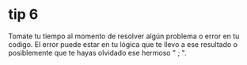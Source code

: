 # tip 6
Tomate tu tiempo al momento de resolver algún problema o error en tu codigo. El error puede estar en tu lógica que te llevo a ese resultado o posiblemente que te hayas olvidado ese hermoso " ; ".